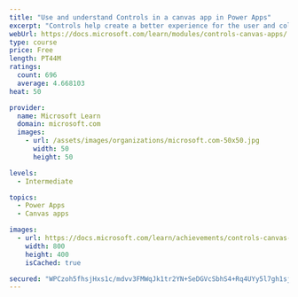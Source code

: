 ```yaml
---
title: "Use and understand Controls in a canvas app in Power Apps"
excerpt: "Controls help create a better experience for the user and collect the appropriate data. This module will help you understand and use Controls."
webUrl: https://docs.microsoft.com/learn/modules/controls-canvas-apps/
type: course
price: Free
length: PT44M
ratings:
  count: 696
  average: 4.668103
heat: 50

provider:
  name: Microsoft Learn
  domain: microsoft.com
  images:
    - url: /assets/images/organizations/microsoft.com-50x50.jpg
      width: 50
      height: 50

levels:
  - Intermediate

topics:
  - Power Apps
  - Canvas apps

images:
  - url: https://docs.microsoft.com/learn/achievements/controls-canvas-apps-social.png
    width: 800
    height: 400
    isCached: true

secured: "WPCzoh5fhsjHxs1c/mdvv3FMWqJk1tr2YN+SeDGVcSbhS4+Rq4UYy5l7gh1sjJX03cGmNbMePB/bBZBZ/5NcV+oV8b9wTOg2vDHjJDmilvq/1EVpCRQ0au1uoBcqZF6qITjKXIvfroSfl9r/MvDEBLxj57p+nsbN0/S/inP1quKMYnZnQd4LNYDG/QZu3WpSHF8MvK+F1UcZL2NCz43vDbAZTwCdOgOA2NthJ3K8MDRI5WbhyrWOxDvoCDFniliNcR5LvY7KAovmI2ixWG1GDhchZSvp7M9zjbnbcEiG7RH7qaQ7KcS93Z3SKhlgyVocmI3RPXFgpLGQ3IJLLTANDQrmCdxeq32WKk3exB3XyXi3o1frmARq/iFxkTJRoFmFzJXG6OCHHvyG6i+S3CxAlAyyu3GUstoJlcwhVhKEm9o=;LOgMXj0g/QHf/tW/KK50yw=="
---
```


